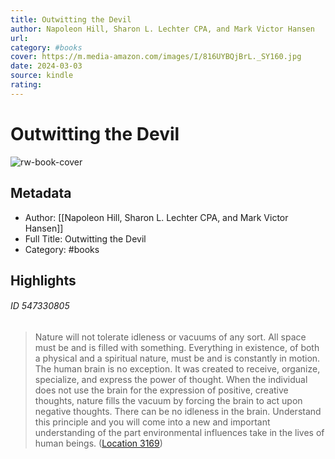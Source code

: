 ```yaml
---
title: Outwitting the Devil
author: Napoleon Hill, Sharon L. Lechter CPA, and Mark Victor Hansen
url: 
category: #books
cover: https://m.media-amazon.com/images/I/816UYBQjBrL._SY160.jpg
date: 2024-03-03
source: kindle
rating:
---
```

# Outwitting the Devil

![rw-book-cover](https://m.media-amazon.com/images/I/816UYBQjBrL._SY160.jpg)

## Metadata
- Author: [[Napoleon Hill, Sharon L. Lechter CPA, and Mark Victor Hansen]]
- Full Title: Outwitting the Devil
- Category: #books

## Highlights
###### ID 547330805
> Nature will not tolerate idleness or vacuums of any sort. All space must be and is filled with something. Everything in existence, of both a physical and a spiritual nature, must be and is constantly in motion. The human brain is no exception. It was created to receive, organize, specialize, and express the power of thought. When the individual does not use the brain for the expression of positive, creative thoughts, nature fills the vacuum by forcing the brain to act upon negative thoughts. There can be no idleness in the brain. Understand this principle and you will come into a new and important understanding of the part environmental influences take in the lives of human beings. ([Location 3169](https://readwise.io/to_kindle?action=open&asin=B085DDVQWS&location=3169))
    

